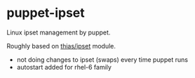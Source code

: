 # puppet-ipset
Linux ipset management by puppet.

Roughly based on [thias/ipset](https://github.com/thias/puppet-ipset) module.
* not doing changes to ipset (swaps) every time puppet runs
* autostart added for rhel-6 family
